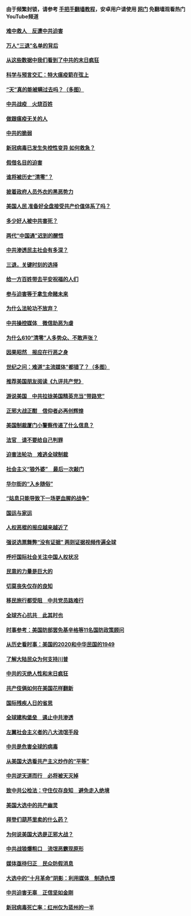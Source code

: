 #### 由于频繁封锁，请参考 [手把手翻墙教程](https://github.com/gfw-breaker/guides/wiki/)，安卓用户请使用 [网门](https://github.com/gfw-breaker/nogfw/blob/master/dl.md?t=01162200) 免翻墙观看热门YouTube频道 

#### [难中救人　反遭中共迫害](../pages/251/418414.md?t=01162200) 

#### [万人“三退”名单的背后](../pages/251/418505.md?t=01162200) 

#### [从这些数据中我们看到了中共的末日疯狂](../pages/251/418420.md?t=01162200) 

#### [科学与预言交汇：特大瘟疫箭在弦上](../pages/251/418266.md?t=01162200) 

#### [“天”真的能被瞒过去吗？（多图）](../pages/251/418308.md?t=01162200) 

#### [中共战疫　火烧百姓](../pages/251/418220.md?t=01162200) 

#### [做跟瘟疫无关的人](../pages/251/418171.md?t=01162200) 

#### [中共的脆弱](../pages/251/418196.md?t=01162200) 

#### [新冠病毒已发生失控性变异 如何救急？](../pages/251/418032.md?t=01162200) 

#### [假借名目的迫害](../pages/251/418055.md?t=01162200) 

#### [谁将被历史“清零”？](../pages/251/417485.md?t=01162200) 

#### [披着政府人员外衣的黑恶势力](../pages/251/417442.md?t=01162200) 

#### [美国人民 准备好全盘接受共产价值体系了吗？](../pages/251/417491.md?t=01162200) 

#### [多少好人被中共害死？](../pages/251/417144.md?t=01162200) 

#### [两代“中国通”迟到的醒悟](../pages/251/417064.md?t=01162200) 

#### [中共渗透民主社会有多深？](../pages/251/417063.md?t=01162200) 

#### [三退，关键时刻的选择](../pages/251/416969.md?t=01162200) 

#### [给一方百姓带去平安祝福的人们](../pages/251/416941.md?t=01162200) 

#### [参与迫害等于拿生命赌未来](../pages/251/416856.md?t=01162200) 

#### [为什么法轮功不放弃？](../pages/251/416864.md?t=01162200) 

#### [中共操控媒体　微信助恶为虐](../pages/251/416724.md?t=01162200) 

#### [为什么610“清零”人多势众、不敢声张？](../pages/251/416632.md?t=01162200) 

#### [因果昭然　报应在行恶之身](../pages/251/416582.md?t=01162200) 

#### [世纪之问：难道“主流媒体”都错了？（多图）](../pages/251/416571.md?t=01162200) 

#### [推荐美国朋友阅读《九评共产党》](../pages/251/416510.md?t=01162200) 

#### [游说美国　中共拉拢美国精英充当“带路党”](../pages/251/416529.md?t=01162200) 

#### [正邪大战正酣　信仰者必再创辉煌](../pages/251/416433.md?t=01162200) 

#### [美国制裁厦门小警察传递了什么信息？](../pages/251/416432.md?t=01162200) 

#### [法官　请不要给自己判罪](../pages/251/416379.md?t=01162200) 

#### [迫害法轮功　难逃全球制裁](../pages/251/416380.md?t=01162200) 

#### [社会主义“狼外婆”　最后一次敲门](../pages/251/416394.md?t=01162200) 

#### [华尔街的“入乡随俗”](../pages/251/416395.md?t=01162200) 

#### [“姑息只能导致下一场更血腥的战争”](../pages/251/416223.md?t=01162200) 

#### [国运与家运](../pages/251/416224.md?t=01162200) 

#### [人权恶棍的报应越来越近了](../pages/251/416276.md?t=01162200) 

#### [强说选票舞弊“没有证据” 两则证据视频传遍全球](../pages/251/416227.md?t=01162200) 

#### [呼吁国际社会关注中国人权状况](../pages/251/416135.md?t=01162200) 

#### [民意的力量是巨大的](../pages/251/416222.md?t=01162200) 

#### [切莫丧失仅存的良知](../pages/251/416134.md?t=01162200) 

#### [移民旅行都受阻　中共党员路难行](../pages/251/416033.md?t=01162200) 

#### [全球齐心抗共　此其时也](../pages/251/415989.md?t=01162200) 

#### [时事参考：美国防部罢免基辛格等11名国防政策顾问](../pages/251/415970.md?t=01162200) 

#### [从历史看时事：美国的2020和中华民国的1949](../pages/251/415949.md?t=01162200) 

#### [了解大陆民众为何支持川普](../pages/251/415950.md?t=01162200) 

#### [中共的灭绝人性和末日疯狂](../pages/251/415944.md?t=01162200) 

#### [共产伎俩如何在美国花样翻新](../pages/251/415908.md?t=01162200) 

#### [国际残疾人日的省思](../pages/251/415849.md?t=01162200) 

#### [全球建构堡垒　遏止中共渗透](../pages/251/415850.md?t=01162200) 

#### [左翼社会主义者的八大流氓手段](../pages/251/415802.md?t=01162200) 

#### [中共是危害全球的病毒](../pages/251/415569.md?t=01162200) 

#### [从美国大选看共产主义炒作的“平等”](../pages/251/415654.md?t=01162200) 

#### [中共逆天道而行　必将被天灭掉](../pages/251/415626.md?t=01162200) 

#### [致中共公检法：守住仅存良知　避免走入绝境](../pages/251/415627.md?t=01162200) 

#### [美国大选中的共产幽灵](../pages/251/415618.md?t=01162200) 

#### [拜登们葫芦里卖的什么药？](../pages/251/415531.md?t=01162200) 

#### [为何说美国大选是正邪大战？](../pages/251/415530.md?t=01162200) 

#### [中共战狼爆粗口　流氓恶霸现原形](../pages/251/415426.md?t=01162200) 

#### [媒体亟待归正　民众防假消息](../pages/251/415402.md?t=01162200) 

#### [大选中的“十月革命”阴影：利用媒体　制造仇恨](../pages/251/415334.md?t=01162200) 

#### [中共迫害无辜　正信坚如金刚](../pages/251/415307.md?t=01162200) 

#### [新冠病毒死亡率：红州仅为蓝州的一半](../pages/251/415164.md?t=01162200) 

